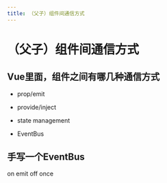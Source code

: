 ```yaml
---
title: （父子）组件间通信方式
---
```


# （父子）组件间通信方式 <Badge text="字节" type="info" /> <Badge text="BLOOMCHIC" type="info" />

## Vue里面，组件之间有哪几种通信方式

- prop/emit

- provide/inject

- state management

- EventBus

## 手写一个EventBus <Badge text="字节" type="info" /> <Badge text="BLOOMCHIC" type="info" />

on emit off once
